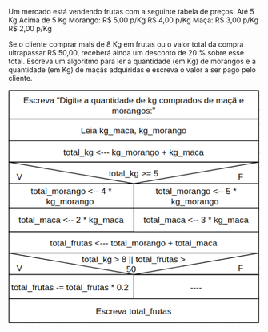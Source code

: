 Um mercado está vendendo frutas com a seguinte tabela de preços:
Até 5 Kg Acima de 5 Kg
Morango: R$ 5,00 p/Kg R$ 4,00 p/Kg
Maça: R$ 3,00 p/Kg R$ 2,00 p/Kg

Se o cliente comprar mais de 8 Kg em frutas ou o valor total da compra
ultrapassar R$ 50,00, receberá ainda um desconto de 20 % sobre esse total.
Escreva um algoritmo para ler a quantidade (em Kg) de morangos e a
quantidade (em Kg) de maçãs adquiridas e escreva o valor a ser pago pelo
cliente.


![](https://github.com/Yxav/proglogic/blob/apnp/exercicios-4/42/42.png)
